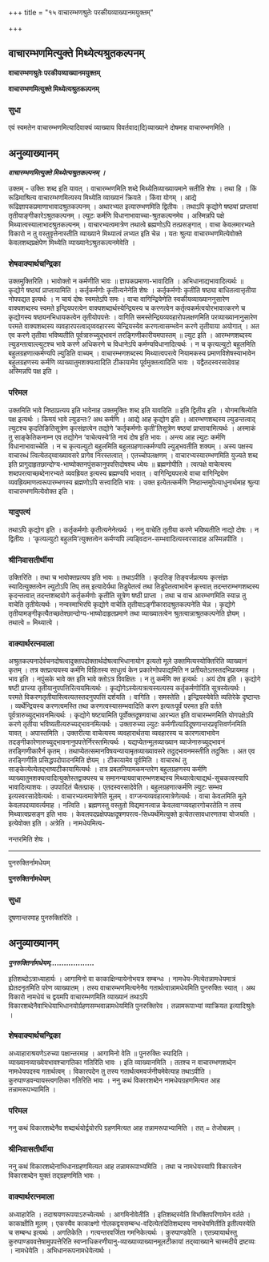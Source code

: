 +++
title = "१५ वाचारम्भणश्रुतेः परकीयव्याख्यानमयुक्तम्"

+++


## वाचारम्भणमित्युक्ते मिथ्येत्यश्रुतकल्पनम्

**वाचारम्भणश्रुतेः परकीयव्याख्यानमयुक्तम्**

**वाचारम्भणमित्युक्ते मिथ्येत्यश्रुतकल्पनम्**

### **सुधा**

एवं स्वमतेन वाचारम्भणमित्यादिवाक्यं व्याख्याय विवर्तवाद(दि)व्याख्याने दोषमाह वाचारम्भणमिति ।

## **अनुव्याख्यानम्**

***वाचारम्भणमित्युक्ते मिथ्येत्यश्रुतकल्पनम् ।***

उक्तम् - उक्तिः शब्द इति यावत् । वाचारम्भणमिति शब्दे मिथ्येतिव्याख्यायमाने सतीति शेषः । तथा हि । किं रूढिमाश्रित्य वाचारम्भणमित्यस्य मिथ्येति व्याख्यानं क्रियते । किंवा योगम् । आद्ये रूढिज्ञापकप्रमाणाभावादश्रुतकल्पनम् । अथारभ्यत इत्यारम्भणमिति द्वितीयः । तथाऽपि कृद्योगे षष्ठ्यां प्राप्तायां तृतीयाङ्गीकारेऽश्रुतकल्पनम् । ल्युटः कर्मणि विधानाभावाच्चा-श्रुतकल्पनमेव । अस्मिन्नपि पक्षे मिथ्यात्वस्यालाभादश्रुतकल्पनम् । वाचारभ्यत्वमात्रेण तथात्वे ब्रह्मणोऽपि तत्प्रसङ्गात् । वाचा केवलमारभ्यते विकारो न तु वस्तुवृत्तेनास्तीति व्याख्याने मिथ्यात्वं लभ्यत इति चेन्न । यतः श्रुत्या वाचारम्भणमित्येवोक्ते केवलशब्दप्रक्षेपेण मिथ्येति व्याख्यानेऽश्रुतकल्पनमेवेति ।

### **शेषवाक्यार्थचन्द्रिका**

उक्तमुक्तिरिति । भावोक्तो न कर्मणीति भावः ॥ ज्ञापकप्रमाणा-भावादिति । अभिधानाद्यभावादित्यर्थः ॥ कृद्योगे षष्ठ्यां प्राप्तायामिति । कर्तृकर्मणोः कृतीत्यनेनेति शेषः । कर्तृकर्मणोः कृतीति षष्ठ्या बाधितत्वात्तृतीया नोपपद्यत इत्यर्थः । न चायं दोषः स्वमतेऽपि समः । वाचा वागिन्द्रियेणेति स्वकीयव्याख्याननुसारेण वाक्यशब्दस्य स्वमते इन्द्रियपरत्वेन वाक्यशब्दार्थस्येन्द्रियस्य च करणत्वेन कर्तृत्वकर्मत्वयोरभावात्करणे च कृद्योगस्य षष्ठ्यनभिधायकत्वेन तृतीयोपपत्तेः । वागिति समस्तेन्द्रियव्यवहारोपलक्षणमिति परव्याख्यानानुसारेण परमते वाक्यशब्दस्य व्यवहारपरत्वाद्य्ववहारस्य चेन्द्रियस्येव करणत्वासम्भवेन करणे तृतीयाया अयोगात् । अत एव करणे तृतीया भविष्यतीति पूर्वत्रारुच्युद्भावनं तरङ्गिणीकारीयमपास्तम् ॥ ल्युट इति । आरम्भणशब्दस्य ल्युडन्तत्वाल्ल्युटश्च भावे करणे अधिकरणे च विधानेऽपि कर्मण्यविधानादित्यर्थः । न च कृत्यल्युटो बहुलमिति बहुलग्रहणात्कर्मण्यपि ल्युडिति वाच्यम् । वाचारम्भणशब्दस्य मिथ्यात्वपरत्वे नियामकस्य प्रमाणविशेषस्याभावेन बहुलग्रहणस्य कर्मणि व्याख्यातुमशक्यत्वादिति टीकायामेव पूर्वमुक्तत्वादिति भावः । यद्वैतदस्वरसादेवाह अस्मिन्नपि पक्ष इति ।

### **परिमल**

उक्तमिति भावे निष्ठाप्रत्यय इति भावेनाह उक्तमुक्तिः शब्द इति यावदिति ॥ इति द्वितीय इति । योगमाश्रित्येति पक्ष इत्यर्थः । किमयं भावे ल्युडन्तः? अथ कर्मणि । आद्ये आह कृद्योग इति । आरम्भणशब्दस्य ल्युडन्तत्वाद् ल्युटश्च कृदतिङितिसूत्रेण कृत्संज्ञत्वेन तद्योगे ‘कर्तृकर्मणोः कृती’तिसूत्रेण षष्ठ्यां प्राप्तायामित्यर्थः । अस्माकं तु साङ्केतिकनाम्न एव तद्योगेन ‘वाचेत्यस्ये’ति नायं दोष इति भावः । अन्त्य आह ल्युटः कर्मणि विधानाभावाच्चेति । न च कृत्यल्युटो बहुलमिति बहुलग्रहणात्कर्मण्यपि ल्युड्भवतीति शक्यम् । अस्य पक्षस्य वाचारब्धं त्वित्येतद्य्वाख्यावसरे प्रागेव निरस्तत्वात् । एतच्चोपलक्षणम् । वाचारभ्यस्यारम्भणमिति युज्यते शब्द इति प्रागुदाहृतछान्दोग्य-भाष्योक्तनपुंसकानुपपत्तिदोषश्च ध्येयः ॥ ब्रह्मणोपीति । त्वत्पक्षे वाचेत्यस्य शब्दपरत्वाच्छब्देनारभ्यते व्यवह्रियत इत्यस्य ब्रह्मण्यपि भावात् । वागिन्द्रियपरत्वे वाचा वागिन्द्रियेण व्यवह्रियमाणत्वरूपारम्भणस्य ब्रह्मणोऽपि सत्त्वादिति भावः । उक्त इत्येतत्कर्मणि निष्ठान्तमुपेत्याधुनार्थमाह श्रुत्या वाचारम्भणमित्येवोक्त इति ।

### **यादुपत्यं**

तथाऽपि कृद्योग इति । कर्तृकर्मणोः कृतीत्यनेनेत्यर्थः । ननु वाचेति तृतीया करणे भविष्यतीति नाद्यो दोषः । न द्वितीयः । ‘कृत्यल्युटो बहुलमि’त्युक्तत्वेन कर्मण्यपि ल्यड्विदान-सम्भवादित्यस्वरसादाह अस्मिन्नपीति ।

### **श्रीनिवासतीर्थीया**

उक्तिरिति । तथा च भावोक्तप्रत्यय इति भावः ॥ तथाऽपीति । कृदतिङ् तिङ्वर्जप्रत्ययः कृत्संज्ञः स्यादित्युक्तत्वेन ल्युटोऽपि तिप् तस् इत्यादेर्यथा तिडुपेतत्वं तथा तिडुपेतत्वाभावेन कृत्त्वात् तदन्तराम्भणशब्दस्य कृदन्तत्वात् तदन्तशब्दयोगे कर्तृकर्मणोः कृतीति सूत्रेण षष्ठी प्राप्ता । तथा च वाच आरम्भणमिति स्यान्न तु वाचेति तृतीयेत्यर्थः । नन्वस्माभिरपि कृद्योगे वाचेति तृतीयाऽङ्गीकारादश्रुतकल्पनेति चेन्न । कृद्योगे तृतीयामङ्गीकृत्यैतच्छतेश्छान्दोग्य-भाष्योदाहृतप्रमाणे तथा व्याख्यातत्वेन श्रुतत्वान्नाश्रुतकल्पनेति ज्ञेयम् । तथात्वे = मिथ्यात्वे ।

### **वाक्यार्थरत्नमाला**

अश्रुतकल्पनादेर्वचनदोषत्वादुक्तपदोक्तार्थदोषत्वाभिधानायोग इत्यतो मूले उक्तमित्यस्योक्तिरिति व्याख्यानं कृतम् । तत्र क्तप्रत्ययस्य कर्मणि विहितस्य साधुत्वं केन प्रकारेणोपपाद्यमिति न प्रतीयतेऽतस्तदभिप्रायमाह । भाव इति । नपुंसके भावे क्त इति भावे क्तोऽत्र विवक्षितः । न तु कर्मणि क्त इत्यर्थः । अयं दोष इति । कृद्योगे षष्टी प्राप्त्या तृतीयानुपपत्तिरित्ययमित्यर्थः । कृद्योगेऽस्येत्यत्रत्यस्यत्यस्य कर्तृकर्मणोरिति सूत्रस्येत्यर्थः । परमते विकरणतृतीयास्त्वित्यतस्तदनुपपत्तिं दर्शयति । वागिति । समस्तेति । इन्द्रियस्येवेति व्यतिरेके दृष्टान्तः । व्यर्थेन्द्रियस्य करणत्वमस्ति तथा करणत्वस्यासम्भवादिति करण इत्यतःपूर्वं परमत इति वर्तते पूर्वत्रारुच्युद्भावनमित्यर्थः । कृद्योगे षष्ट्यामिति पूर्वोक्तदूषणवाचा आरभ्यत इति वाचारम्भणमिति योगपक्षेऽपि करणे तृतीया भविष्यतीत्यरुच्यद्भावनमित्यर्थः । उक्तारुच्या ल्युटः कर्मणीत्यादिदूषणान्तरप्रवृत्तिवर्णनमिति यावत् । अपास्तमिति । उक्तरीत्या वाचेत्यस्य व्यवहारार्थतया व्यवहारस्य च कारणत्वाभावेन तदङ्गीकारेणारुच्युद्भावनानुपपत्तेर्निरस्तमित्यर्थः । यद्यप्येतन्मूलव्याख्यान व्याजेनारुच्युद्भावनं तरङ्गिणीकारैर्न कृतम् । तथाप्येतत्समानविषयन्यायामृतव्याख्यावसरे तदुद्भावनमस्तीति तदुक्तिः । अत एव तरङ्गिणीति प्रसिद्धपदोपादनमिति ज्ञेयम् । टीकायामेव पूर्वमिति । वाचारब्धं तु साङ्केत्येत्येतद्भाष्यटीकायामित्यर्थः । तत्र प्रबलनियामकमन्तरेण बहुलग्रहणस्य कर्मणि व्याख्यातुमशक्यत्वादित्युक्तेस्तद्वाक्यस्य च समानन्यायवाचारम्भणशब्दस्य मिथ्यात्वेत्याद्यर्थ-सूचकत्वस्यापि भावादित्याशयः । उपपादितं चैतत्प्राक् । एतदस्वरसादेवेति । बहुलग्रहणात्कर्मणि ल्युटः सम्भव इत्यस्वरसादेवेत्यर्थः । वाचारभ्यत्वमात्रेणेति मूलम् । वाग्जन्यव्यवहारमात्रेणेत्यर्थः । वाचा केवलमिति मूले केवलपदव्यावर्त्यमाह । नत्विति । ब्रह्मणस्तु वस्तुतो विद्यमानत्वान्न केवलवाग्व्यवहारगोचरतेति न तस्य मिथ्यात्वप्रसङ्ग इति भावः । केवलपदप्रक्षेपपक्षदूषणपरत्व-सिध्यर्थमित्युक्ते इत्येतत्सावधारणतया योजयति । इत्येवोक्त इति । अत्रेति । नामधेयमित्य-

नन्तरमिति शेषः ।

------------------------------------------------------------------------

पुनरुक्तिर्नामधेयम्

**पुनरुक्तिर्नामधेयम्**

### **सुधा**

दूषणान्तरमाह पुनरुक्तिरिति ।

## **अनुव्याख्यानम्**

***पुनरुक्तिर्नामधेयम्...................***

इतिशब्दोऽत्राध्याहार्यः । आगामिनो वा काकाक्षिन्यायेनोभयत्र सम्बन्धः । नामधेय-मित्येतन्नामधेयमात्रं ह्येतदनृतमिति परेण व्याख्यातम् । तस्य वाचारम्भणमित्यनेनैव गतार्थत्वान्नामधेयमिति पुनरुक्तिः स्यात् । अथ विकारो नामधेयं च द्वयमपि वाचारम्भणमिति व्याख्यानं तथाऽपि विकारशब्देनैवाभिधेयाभिधानयोर्ग्रहणसम्भवान्नामधेयमिति पुनरुक्तिरेव । तन्नामरूपाभ्यां व्याक्रियत इत्यादिश्रुतेः ।

### **शेषवाक्यार्थचन्द्रिका**

अध्याहाराश्रयणेऽरुच्या पक्षान्तरमाह । आगामिनो वेति ॥ पुनरुक्तिः स्यादिति । व्याख्यानव्याख्येयभावश्चागतिका गतिरिति भावः । इति व्याख्यानमिति । ततश्च न वाचारम्भणशब्देन नामधेयपदस्य गतार्थत्वम् । विकारपदेन तु तस्य गतार्थत्वमवर्जनीयमेवेत्याह तथाऽपीति । कुरुपाण्डवन्यायस्त्वगतिका गतिरिति भावः । ननु कथं विकारशब्देन नामधेयग्रहणमित्यत आह तन्नामरूपभ्यामिति ।

### **परिमल**

ननु कथं विकारशब्देनैव शब्दार्थयोर्द्वयोरपि ग्रहणमित्यत आह तन्नामरूपाभ्यामिति । तत् = तेजोबन्नम् ।

### **श्रीनिवासतीर्थीया**

ननु कथं विकारशब्देनाभिधानग्रहणमित्यत आह तन्नामरूपाभ्यमिति । तथा च नामधेयस्यापि विकारत्वेन विकारशब्देन युक्तं तद्ग्रहणमिति भावः ।

### **वाक्यार्थरत्नमाला**

अध्याहारेति । तदाश्रयणरूपयाऽरुच्येत्यर्थः । आगमिनोवेतीति । इतिशब्दस्येति विभक्तिपरिणामेन वर्तते । काकाक्षीति मूलम् । एकस्यैव काकाक्ष्णो गोलकद्वयसम्बन्ध-वदित्येतदितिशब्दस्य नामधेयमितीति इतीत्यस्येति च सम्बन्ध इत्यर्थः । अगतिकेति । गत्यन्तरवर्जिता गमनिकेत्यर्थः । कुरुपाण्डवेति । एतन्न्यायार्थस्तु कुरुपाण्डववत्तेषामुपपत्तेरिति स्वप्नाधिकरणीयानु-व्याख्याव्याख्यानमूलटीकायां तद्य्वाख्याने चास्मदीये द्रष्टव्यः । नामधेयेति । अभिधानरूपनामधेयेत्यर्थः ।

